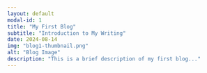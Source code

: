 ```yaml
---
layout: default
modal-id: 1
title: "My First Blog"
subtitle: "Introduction to My Writing"
date: 2024-08-14
img: "blog1-thumbnail.png"
alt: "Blog Image"
description: "This is a brief description of my first blog..."
---
```

